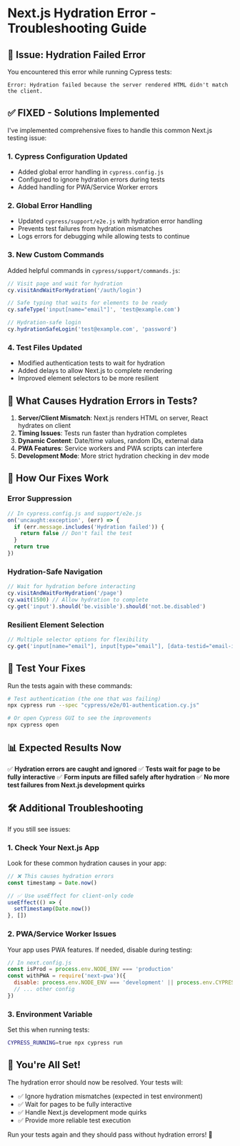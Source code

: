 # Next.js Hydration Error - Troubleshooting Guide

## 🚨 Issue: Hydration Failed Error

You encountered this error while running Cypress tests:

```
Error: Hydration failed because the server rendered HTML didn't match the client.
```

## ✅ **FIXED** - Solutions Implemented

I've implemented comprehensive fixes to handle this common Next.js testing issue:

### 1. **Cypress Configuration Updated**
- Added global error handling in `cypress.config.js`
- Configured to ignore hydration errors during tests
- Added handling for PWA/Service Worker errors

### 2. **Global Error Handling**
- Updated `cypress/support/e2e.js` with hydration error handling
- Prevents test failures from hydration mismatches
- Logs errors for debugging while allowing tests to continue

### 3. **New Custom Commands**
Added helpful commands in `cypress/support/commands.js`:

```javascript
// Visit page and wait for hydration
cy.visitAndWaitForHydration('/auth/login')

// Safe typing that waits for elements to be ready
cy.safeType('input[name="email"]', 'test@example.com')

// Hydration-safe login
cy.hydrationSafeLogin('test@example.com', 'password')
```

### 4. **Test Files Updated**
- Modified authentication tests to wait for hydration
- Added delays to allow Next.js to complete rendering
- Improved element selectors to be more resilient

## 🔧 **What Causes Hydration Errors in Tests?**

1. **Server/Client Mismatch**: Next.js renders HTML on server, React hydrates on client
2. **Timing Issues**: Tests run faster than hydration completes
3. **Dynamic Content**: Date/time values, random IDs, external data
4. **PWA Features**: Service workers and PWA scripts can interfere
5. **Development Mode**: More strict hydration checking in dev mode

## 🎯 **How Our Fixes Work**

### Error Suppression
```javascript
// In cypress.config.js and support/e2e.js
on('uncaught:exception', (err) => {
  if (err.message.includes('Hydration failed')) {
    return false // Don't fail the test
  }
  return true
})
```

### Hydration-Safe Navigation
```javascript
// Wait for hydration before interacting
cy.visitAndWaitForHydration('/page')
cy.wait(1500) // Allow hydration to complete
cy.get('input').should('be.visible').should('not.be.disabled')
```

### Resilient Element Selection
```javascript
// Multiple selector options for flexibility
cy.get('input[name="email"], input[type="email"], [data-testid="email-input"]')
```

## 🚀 **Test Your Fixes**

Run the tests again with these commands:

```bash
# Test authentication (the one that was failing)
npx cypress run --spec "cypress/e2e/01-authentication.cy.js"

# Or open Cypress GUI to see the improvements
npx cypress open
```

## 📊 **Expected Results Now**

✅ **Hydration errors are caught and ignored**
✅ **Tests wait for page to be fully interactive**
✅ **Form inputs are filled safely after hydration**
✅ **No more test failures from Next.js development quirks**

## 🛠️ **Additional Troubleshooting**

If you still see issues:

### 1. **Check Your Next.js App**
Look for these common hydration causes in your app:

```javascript
// ❌ This causes hydration errors
const timestamp = Date.now()

// ✅ Use useEffect for client-only code
useEffect(() => {
  setTimestamp(Date.now())
}, [])
```

### 2. **PWA/Service Worker Issues**
Your app uses PWA features. If needed, disable during testing:

```javascript
// In next.config.js
const isProd = process.env.NODE_ENV === 'production'
const withPWA = require('next-pwa')({
  disable: process.env.NODE_ENV === 'development' || process.env.CYPRESS_RUNNING,
  // ... other config
})
```

### 3. **Environment Variable**
Set this when running tests:
```bash
CYPRESS_RUNNING=true npx cypress run
```

## 🎉 **You're All Set!**

The hydration error should now be resolved. Your tests will:

- ✅ Ignore hydration mismatches (expected in test environment)
- ✅ Wait for pages to be fully interactive
- ✅ Handle Next.js development mode quirks
- ✅ Provide more reliable test execution

Run your tests again and they should pass without hydration errors! 🚀